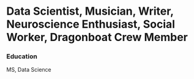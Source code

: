 # Data Scientist, Musician, Writer, Neuroscience Enthusiast, Social Worker, Dragonboat Crew Member

### Education
MS, Data Science



